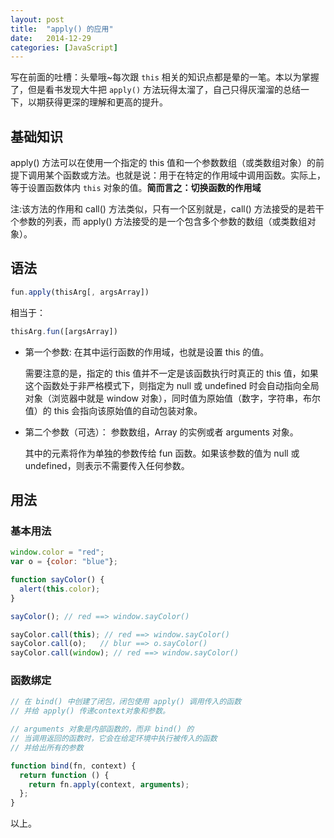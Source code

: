 ```yaml
---
layout: post
title:  "apply() 的应用"
date:   2014-12-29
categories: [JavaScript]
---
```

写在前面的吐槽：头晕哦~每次跟 `this` 相关的知识点都是晕的一笔。本以为掌握了，但是看书发现大牛把 `apply()` 方法玩得太溜了，自己只得灰溜溜的总结一下，以期获得更深的理解和更高的提升。

## 基础知识

apply() 方法可以在使用一个指定的 this 值和一个参数数组（或类数组对象）的前提下调用某个函数或方法。也就是说：用于在特定的作用域中调用函数。实际上，等于设置函数体内 `this` 对象的值。**简而言之：切换函数的作用域**

注:该方法的作用和 call() 方法类似，只有一个区别就是，call() 方法接受的是若干个参数的列表，而 apply() 方法接受的是一个包含多个参数的数组（或类数组对象）。

## 语法

```js
fun.apply(thisArg[, argsArray])
```

相当于：

```js
thisArg.fun([argsArray])
```

- 第一个参数: 在其中运行函数的作用域，也就是设置 this 的值。

	需要注意的是，指定的 this 值并不一定是该函数执行时真正的 this 值，如果这个函数处于非严格模式下，则指定为 null 或 undefined 时会自动指向全局对象（浏览器中就是 window 对象），同时值为原始值（数字，字符串，布尔值）的 this 会指向该原始值的自动包装对象。

- 第二个参数（可选）： 参数数组，Array 的实例或者 arguments 对象。

	其中的元素将作为单独的参数传给 fun 函数。如果该参数的值为 null 或 undefined，则表示不需要传入任何参数。


## 用法

### 基本用法

```js
window.color = "red";
var o = {color: "blue"};

function sayColor() {
  alert(this.color);
}

sayColor(); // red ==> window.sayColor()

sayColor.call(this); // red ==> window.sayColor()
sayColor.call(o);   // blur ==> o.sayColor()
sayColor.call(window); // red ==> window.sayColor()
```

### 函数绑定

```js
// 在 bind() 中创建了闭包，闭包使用 apply() 调用传入的函数
// 并给 apply() 传递context对象和参数。

// arguments 对象是内部函数的，而非 bind() 的
// 当调用返回的函数时，它会在给定环境中执行被传入的函数
// 并给出所有的参数

function bind(fn, context) {
  return function () {
    return fn.apply(context, arguments);
  };
}
```

以上。
